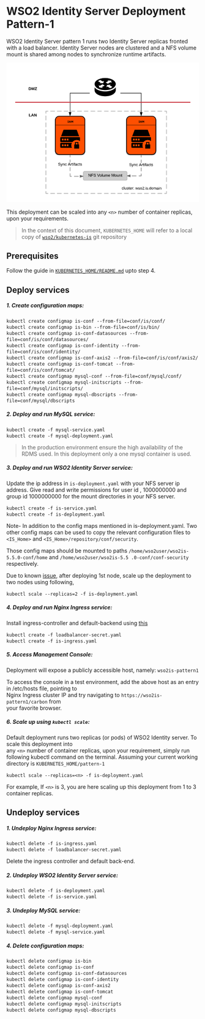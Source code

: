 # WSO2 Identity Server Deployment Pattern-1 
WSO2 Identity Server pattern 1 runs two Identity Server replicas fronted with a load balancer. Identity Server 
nodes are clustered and a NFS volume mount is shared among nodes to synchronize runtime artifacts.

![alt tag](images/pattern-1-deployment-architecture.png)

This deployment can be scaled into any `<n>` number of container replicas, upon your requirements.

>In the context of this document, `KUBERNETES_HOME` will refer to a local copy of 
[`wso2/kubernetes-is`](https://github.com/wso2/kubernetes-is/) git repository

## Prerequisites

Follow the guide in [`KUBERNETES_HOME/README.md`](../README.md) upto step 4.

## Deploy services

##### 1. Create configuration maps:
```
kubectl create configmap is-conf --from-file=conf/is/conf/
kubectl create configmap is-bin --from-file=conf/is/bin/
kubectl create configmap is-conf-datasources --from-file=conf/is/conf/datasources/
kubectl create configmap is-conf-identity --from-file=conf/is/conf/identity/
kubectl create configmap is-conf-axis2 --from-file=conf/is/conf/axis2/
kubectl create configmap is-conf-tomcat --from-file=conf/is/conf/tomcat/
kubectl create configmap mysql-conf --from-file=conf/mysql/conf/
kubectl create configmap mysql-initscripts --from-file=conf/mysql/initscripts/
kubectl create configmap mysql-dbscripts --from-file=conf/mysql/dbscripts
```
##### 2. Deploy and run MySQL service: 
```
kubectl create -f mysql-service.yaml
kubectl create -f mysql-deployment.yaml
```
> In the production environment ensure the high availability of the RDMS used. In this deployment only a one mysql 
container is used.
##### 3. Deploy and run WSO2 Identity Server service:
Update the ip address in `is-deployment.yaml` with your NFS server ip address. Give read and write permissions for user
 id , 1000000000 and group id 1000000000 for the mount directories in your NFS server.  
```
kubectl create -f is-service.yaml
kubectl create -f is-deployment.yaml
```
Note- In addition to the config maps mentioned in is-deployment.yaml. Two other config maps can be used to copy the 
relevant configuration files to `<IS_Home>` and `<IS_Home>/repository/conf/security`.

Those config maps should be mounted to paths `/home/wso2user/wso2is-5.5.0-conf/home` and  `/home/wso2user/wso2is-5.5
.0-conf/conf-security` respectively.

Due to known [issue](https://github.com/wso2/kubernetes-is/issues/7), after deploying 1st node, scale up the 
deployment to two nodes using following,

```
kubectl scale --replicas=2 -f is-deployment.yaml
```
##### 4. Deploy and run Nginx Ingress service:
Install ingress-controller and default-backend  using [this](https://kubernetes.github.io/ingress-nginx/deploy/)
```
kubectl create -f loadbalancer-secret.yaml
kubectl create -f is-ingress.yaml
```
##### 5. Access Management Console:
Deployment will expose a publicly accessible host, namely: `wso2is-pattern1`

To access the console in a test environment, add the above host as an entry in /etc/hosts file, pointing to <br> 
Nginx Ingress cluster IP and try navigating to `https://wso2is-pattern1/carbon` from <br>
your favorite browser.

##### 6. Scale up using `kubectl scale`:
Default deployment runs two replicas (or pods) of WSO2 Identity server. To scale this deployment into <br>
any `<n>` number of container replicas, upon your requirement, simply run following kubectl 
command on the terminal. Assuming your current working directory is `KUBERNETES_HOME/pattern-1` 
```
kubectl scale --replicas=<n> -f is-deployment.yaml
```
For example, If `<n>` is 3, you are here scaling up this deployment from 1 to 3 container replicas.

## Undeploy services

##### 1. Undeploy Nginx Ingress service: 
```
kubectl delete -f is-ingress.yaml
kubectl delete -f loadbalancer-secret.yaml
```
Delete the ingress controller and default back-end.
##### 2. Undeploy WSO2 Identity Server service: 
```
kubectl delete -f is-deployment.yaml
kubectl delete -f is-service.yaml
```
##### 3. Undeploy MySQL service: 
```
kubectl delete -f mysql-deployment.yaml
kubectl delete -f mysql-service.yaml
```
##### 4. Delete configuration maps:
```
kubectl delete configmap is-bin
kubectl delete configmap is-conf
kubectl delete configmap is-conf-datasources
kubectl delete configmap is-conf-identity
kubectl delete configmap is-conf-axis2
kubectl delete configmap is-conf-tomcat
kubectl delete configmap mysql-conf
kubectl delete configmap mysql-initscripts
kubectl delete configmap mysql-dbscripts
```
